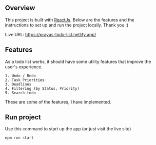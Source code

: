 ## Overview

This project is built with [ReactJs](https://react.dev/), Below are the features and the instructions to set up and run the project locally. Thank you :)

Live URL: https://prayas-todo-list.netlify.app/

## Features

As a todo list works, it should have some utility features that improve the user's experience.

    1. Undo / Redo
    2. Task Priorities
    3. Deadlines
    4. Filtering (by Status, Priority)
    5. Search todo

These are some of the features, I have implemented.

## Run project

Use this command to start up the app (or just visit the live site)

    npm run start
